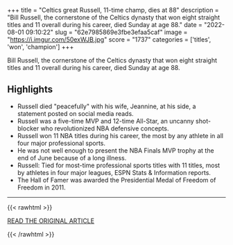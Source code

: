 +++
title = "Celtics great Russell, 11-time champ, dies at 88"
description = "Bill Russell, the cornerstone of the Celtics dynasty that won eight straight titles and 11 overall during his career, died Sunday at age 88."
date = "2022-08-01 09:10:22"
slug = "62e7985869e3fbe3efaa5caf"
image = "https://i.imgur.com/50exWJB.jpg"
score = "1737"
categories = ['titles', 'won', 'champion']
+++

Bill Russell, the cornerstone of the Celtics dynasty that won eight straight titles and 11 overall during his career, died Sunday at age 88.

## Highlights

- Russell died "peacefully" with his wife, Jeannine, at his side, a statement posted on social media reads.
- Russell was a five-time MVP and 12-time All-Star, an uncanny shot-blocker who revolutionized NBA defensive concepts.
- Russell won 11 NBA titles during his career, the most by any athlete in all four major professional sports.
- He was not well enough to present the NBA Finals MVP trophy at the end of June because of a long illness.
- Russell: Tied for most-time professional sports titles with 11 titles, most by athletes in four major leagues, ESPN Stats & Information reports.
- The Hall of Famer was awarded the Presidential Medal of Freedom of Freedom in 2011.

---

{{< rawhtml >}}
  <p class="article-category">
    <a target="_blank" href="https://www.espn.com/nba/story/_/id/34323568/boston-celtics-great-bill-russell-11-nba-champion-dies-88">READ THE ORIGINAL ARTICLE</a>
  </p>
{{< /rawhtml >}}
